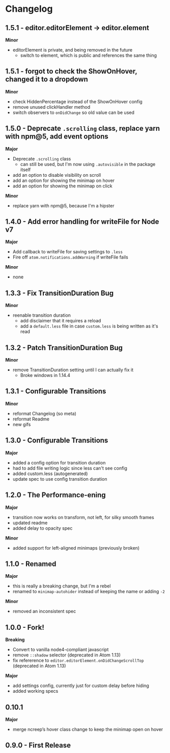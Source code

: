 # Changelog

## 1.5.1 - editor.editorElement -> editor.element

**Minor**

- editorElement is private, and being removed in the future
  - switch to element, which is public and references the same thing

## 1.5.1 - forgot to check the ShowOnHover, changed it to a dropdown

**Minor**

- check HiddenPercentage instead of the ShowOnHover config
- remove unused clickHandler method
- switch observers to `onDidChange` so old value can be used

## 1.5.0 - Deprecate `.scrolling` class, replace yarn with npm@5, add event options

**Major**

- Deprecate `.scrolling` class
  - can still be used, but I'm now using `.autovisible` in the package itself
- add an option to disable visibility on scroll
- add an option for showing the minimap on hover
- add an option for showing the minimap on click

**Minor**

- replace yarn with npm@5, because I'm a hipster

## 1.4.0 - Add error handling for writeFile for Node v7

**Major**

- Add callback to writeFile for saving settings to `.less`
- Fire off `atom.notifications.addWarning` if writeFile fails

**Minor**

- none

## 1.3.3 - Fix TransitionDuration Bug

**Minor**

- reenable transition duration
  - add disclaimer that it requires a reload
  - add a `default.less` file in case `custom.less` is being written as it's read

## 1.3.2 - Patch TransitionDuration Bug

**Minor**

- remove TransitionDuration setting until I can actually fix it
  - Broke windows in 1.14.4

## 1.3.1 - Configurable Transitions

**Minor**

- reformat Changelog (so meta)
- reformat Readme
- new gifs

## 1.3.0 - Configurable Transitions

**Major**

- added a config option for transition duration
- had to add file writing logic since less can't see config
- added custom.less (autogenerated)
- update spec to use config transition duration

## 1.2.0 - The Performance-ening

**Major**

- transition now works on transform, not left, for silky smooth frames
- updated readme
- added delay to opacity spec

**Minor**

- added support for left-aligned minimaps (previously broken)

## 1.1.0 - Renamed

**Major**

- this is really a breaking change, but I'm a rebel
- renamed to `minimap-autohider` instead of keeping the name or adding `-2`

**Minor**

- removed an inconsistent spec

## 1.0.0 - Fork!

**Breaking**

- Convert to vanilla node4-compliant javascript
- remove `::shadow` selector (deprecated in Atom 1.13)
- fix refererence to `editor.editorElement.onDidChangeScrollTop` (deprecated in Atom 1.13)

**Major**

- add settings config, currently just for custom delay before hiding
- added working specs

## 0.10.1

**Major**

- merge ncreep’s hover class change to keep the minimap open on hover

## 0.9.0 - First Release
